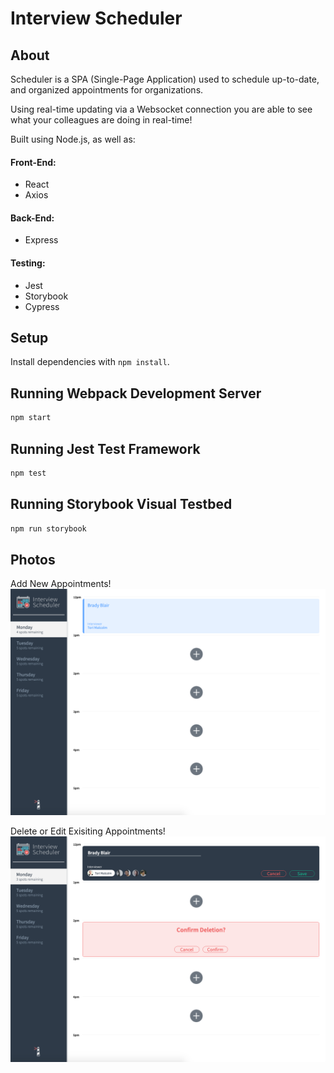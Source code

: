 # Interview Scheduler

## About

Scheduler is a SPA (Single-Page Application) used to schedule up-to-date, and organized appointments for organizations.

Using real-time updating via a Websocket connection you are able to see what your colleagues are doing in real-time!

Built using Node.js, as well as:

#### Front-End:

- React
- Axios

#### Back-End:

- Express

#### Testing:

- Jest
- Storybook
- Cypress

## Setup

Install dependencies with `npm install`.

## Running Webpack Development Server

```sh
npm start
```

## Running Jest Test Framework

```sh
npm test
```

## Running Storybook Visual Testbed

```sh
npm run storybook
```

## Photos

Add New Appointments!
!["Add New Appointments!"](https://github.com/babs20/scheduler/blob/master/docs/new-appt.png)

Delete or Edit Exisiting Appointments!
!["Delete or Edit Exisiting Appointments!"](https://github.com/babs20/scheduler/blob/master/docs/delete-edit.png)
